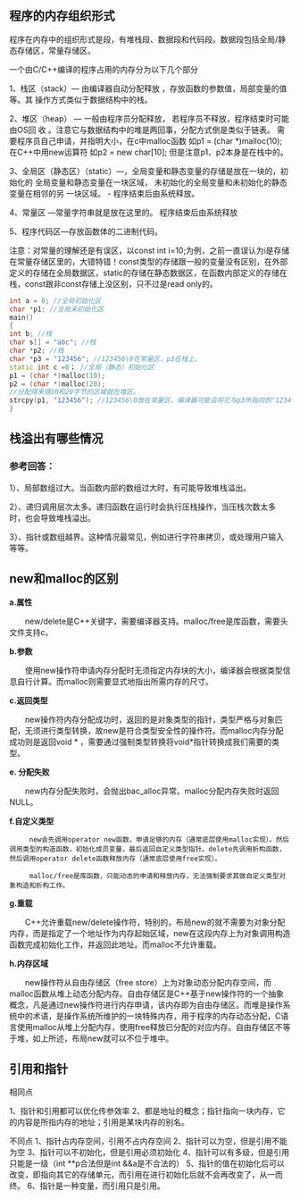## 程序的内存组织形式

程序在内存中的组织形式是段，有堆栈段、数据段和代码段。数据段包括全局/静态存储区，常量存储区。

一个由C/C++编译的程序占用的内存分为以下几个部分 

1、栈区（stack）— 由编译器自动分配释放 ，存放函数的参数值，局部变量的值等。其 操作方式类似于数据结构中的栈。

 2、堆区（heap） — 一般由程序员分配释放， 若程序员不释放，程序结束时可能由OS回 收 。注意它与数据结构中的堆是两回事，分配方式倒是类似于链表。 需要程序员自己申请，并指明大小，在c中malloc函数   如p1 = (char *)malloc(10);   在C++中用new运算符   如p2 = new char[10];   但是注意p1、p2本身是在栈中的。

3、全局区（静态区）（static）—，全局变量和静态变量的存储是放在一块的，初始化的 全局变量和静态变量在一块区域， 未初始化的全局变量和未初始化的静态变量在相邻的另 一块区域。 - 程序结束后由系统释放。 

4、常量区 —常量字符串就是放在这里的。 程序结束后由系统释放 

5、程序代码区—存放函数体的二进制代码。

注意：对常量的理解还是有误区，以const int i=10;为例，之前一直误认为i是存储在常量存储区里的，大错特错！const类型的存储跟一般的变量没有区别，在外部定义的存储在全局数据区，static的存储在静态数据区，在函数内部定义的存储在栈，const跟非const存储上没区别，只不过是read only的。

```c++
int a = 0; //全局初始化区  
char *p1; //全局未初始化区  
main()  
{  
int b; //栈  
char s[] = "abc"; //栈  
char *p2; //栈  
char *p3 = "123456"; //123456\0在常量区，p3在栈上。  
static int c =0； //全局（静态）初始化区  
p1 = (char *)malloc(10);  
p2 = (char *)malloc(20);  
//分配得来得10和20字节的区域就在堆区。  
strcpy(p1, "123456"); //123456\0放在常量区，编译器可能会将它与p3所指向的"123456"优化成一个地方。  
}  
```







## 栈溢出有哪些情况

### 参考回答：

1）、局部数组过大。当函数内部的数组过大时，有可能导致堆栈溢出。

2）、递归调用层次太多。递归函数在运行时会执行压栈操作，当压栈次数太多时，也会导致堆栈溢出。

3）、指针或数组越界。这种情况最常见，例如进行字符串拷贝，或处理用户输入等等。



## **new和malloc的区别**

**a.属性**

　　new/delete是C++关键字，需要编译器支持。malloc/free是库函数，需要头文件支持c。

**b.参数**

　　使用new操作符申请内存分配时无须指定内存块的大小，编译器会根据类型信息自行计算。而malloc则需要显式地指出所需内存的尺寸。

**c.返回类型**

　　new操作符内存分配成功时，返回的是对象类型的指针，类型严格与对象匹配，无须进行类型转换，故new是符合类型安全性的操作符。而malloc内存分配成功则是返回void * ，需要通过强制类型转换将void*指针转换成我们需要的类型。

**e. 分配失败**

　　new内存分配失败时，会抛出bac_alloc异常。malloc分配内存失败时返回NULL。

**f.自定义类型**

         new会先调用operator new函数，申请足够的内存（通常底层使用malloc实现）。然后调用类型的构造函数，初始化成员变量，最后返回自定义类型指针。delete先调用析构函数，然后调用operator delete函数释放内存（通常底层使用free实现）。
    
         malloc/free是库函数，只能动态的申请和释放内存，无法强制要求其做自定义类型对象构造和析构工作。

**g.重载**

　　C++允许重载new/delete操作符，特别的，布局new的就不需要为对象分配内存，而是指定了一个地址作为内存起始区域，new在这段内存上为对象调用构造函数完成初始化工作，并返回此地址。而malloc不允许重载。

**h.内存区域**

　　new操作符从自由存储区（free store）上为对象动态分配内存空间，而malloc函数从堆上动态分配内存。自由存储区是C++基于new操作符的一个抽象概念，凡是通过new操作符进行内存申请，该内存即为自由存储区。而堆是操作系统中的术语，是操作系统所维护的一块特殊内存，用于程序的内存动态分配，C语言使用malloc从堆上分配内存，使用free释放已分配的对应内存。自由存储区不等于堆，如上所述，布局new就可以不位于堆中。





## 引用和指针

相同点

1、指针和引用都可以优化传参效率
2、都是地址的概念；指针指向一块内存，它的内容是所指内存的地址；引用是某块内存的别名。

不同点
1、指针占内存空间，引用不占内存空间
2、指针可以为空，但是引用不能为空
3、指针可以不初始化，但是引用必须初始化
4、指针可以有多级，但是引用只能是一级（int **p合法但是int &&a是不合法的）
5、指针的值在初始化后可以改变，即指向其它的存储单元，而引用在进行初始化后就不会再改变了，从一而终。
6、指针是一种变量，而引用只是引用。
